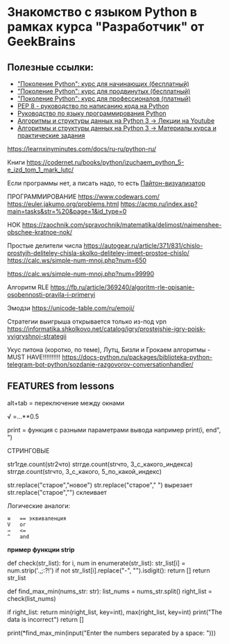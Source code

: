 # Знакомство с языком Python в рамках курса "Разработчик" от GeekBrains
## Полезные ссылки:
* ["Поколение Python": курс для начинающих (бесплатный)](https://stepik.org/course/58852/syllabus)
* ["Поколение Python": курс для продвинутых (бесплатный)](https://stepik.org/course/68343/promo)
* ["Поколение Python": курс для профессионалов (платный)](https://stepik.org/course/82541/promo)
* [PEP 8 - руководство по написанию кода на Python](https://pythonworld.ru/osnovy/pep-8-rukovodstvo-po-napisaniyu-koda-na-python.html)
* [Руководство по языку программирования Python](https://metanit.com/python/tutorial/)
* [Алгоритмы и структуры данных на Python 3 -> Лекции на Youtube](https://www.youtube.com/playlist?list=PLRDzFCPr95fK7tr47883DFUbm4GeOjjc0)
* [Алгоритмы и структуры данных на Python 3 -> Материалы курса и практические задания](https://github.com/mipt-cs/course-site-python3/wiki)


https://learnxinyminutes.com/docs/ru-ru/python-ru/

Книги
https://codernet.ru/books/python/izuchaem_python_5-e_izd_tom_1_mark_lutc/

Если программы нет, а писать надо, то есть
[Пайтон-визуализатор](https://pythontutor.com/visualize.html#mode=edit)

ПРОГРАММИРОВАНИЕ
https://www.codewars.com/
https://euler.jakumo.org/problems.html
https://acmp.ru/index.asp?main=tasks&str=%20&page=1&id_type=0

НОК
https://zaochnik.com/spravochnik/matematika/delimost/naimenshee-obschee-kratnoe-nok/

Простые делители числа
https://autogear.ru/article/371/831/chislo-prostyih-deliteley-chisla-skolko-deliteley-imeet-prostoe-chislo/
https://calc.ws/simple-num-mnoj.php?num=650

https://calc.ws/simple-num-mnoj.php?num=99990

Алгоритм RLE
https://fb.ru/article/369240/algoritm-rle-opisanie-osobennosti-pravila-i-primeryi

Эмодзи
https://unicode-table.com/ru/emoji/

Стратегии выигрыша открывается только из-под vpn
https://informatika.shkolkovo.net/catalog/igry/prostejshie-igry-poisk-vyigryshnoj-strategii

Укус питона (коротко, по теме), Лутц, Бизли и Грокаем алгоритмы - MUST HAVE!!!!!!!!!!
https://docs-python.ru/packages/biblioteka-python-telegram-bot-python/sozdanie-razgovorov-conversationhandler/


## FEATURES from lessons

alt+tab = переключение между окнами

√ =...**0.5

print = функция с разными параметрами вывода например
    print(i, end", ")

СТРИНГОВЫЕ

str1где.count(str2что)
strгде.count(strчто, 3_с_какого_индекса)
strгде.count(strчто, 3_с_какого, 5_по_какой_индекс)

str.replace("старое","новое")
str.replace("старое","  ")  вырезает
str.replace("старое","") склеивает

Логические аналоги:

    ≡   == эквиваленция
    V   or
    →   <=
    ^   and

**пример функции strip**

def check(str_list):
for i, num in enumerate(str_list):
str_list[i] = num.strip('.,;:?!')
if not str_list[i].replace("-", "").isdigit():
return []
return str_list


def find_max_min(nums_str: str):
list_nums = nums_str.split()
right_list = check(list_nums)

if right_list:
return min(right_list, key=int), max(right_list, key=int)
print("The data is incorrect")
return []


print(*find_max_min(input("Enter the numbers separated by a space: ")))
